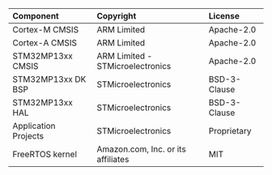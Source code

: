 ﻿| Component                       | Copyright                                             | License |
|:---------                       |:-------                                               |:----------|
| Cortex-M CMSIS                  | ARM Limited                                           | Apache-2.0 |
| Cortex-A CMSIS                  | ARM Limited                                           | Apache-2.0 |
| STM32MP13xx CMSIS               | ARM Limited - STMicroelectronics                      | Apache-2.0 |
| STM32MP13xx DK BSP              | STMicroelectronics                                    | BSD-3-Clause |
| STM32MP13xx HAL                 | STMicroelectronics                                    | BSD-3-Clause |
| Application Projects            | STMicroelectronics                                    | Proprietary  |
| FreeRTOS kernel                 | Amazon.com, Inc. or its affiliates                    | MIT          |